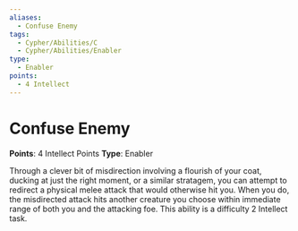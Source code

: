 ```yaml
---
aliases:
  - Confuse Enemy
tags:
  - Cypher/Abilities/C
  - Cypher/Abilities/Enabler
type:
  - Enabler
points:
  - 4 Intellect
---
```


# Confuse Enemy

**Points**: 4 Intellect Points
**Type**: Enabler

Through a clever bit of misdirection involving a flourish of your coat, ducking at just the right moment, or a similar stratagem, you can attempt to redirect a physical melee attack that would otherwise hit you. When you do, the misdirected attack hits another creature you choose within immediate range of both you and the attacking foe. This ability is a difficulty 2 Intellect task.
